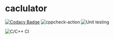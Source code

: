 # caclulator

[![Codacy Badge](https://api.codacy.com/project/badge/Grade/1f630030616449ab80e1d3eb83ac7ec7)](https://app.codacy.com/manual/99002495/caclulator?utm_source=github.com&utm_medium=referral&utm_content=99002495/caclulator&utm_campaign=Badge_Grade_Dashboard)
![cppcheck-action](https://github.com/99002495/caclulator/workflows/cppcheck-action/badge.svg)
![Unit testing](https://github.com/99002495/caclulator/workflows/Unit%20testing/badge.svg)

![C/C++ CI](https://github.com/99002495/caclulator/workflows/C/C++%20CI/badge.svg)
